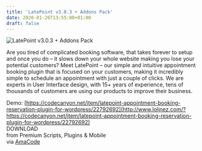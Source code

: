 ```yaml
---
title: 'LatePoint v3.0.3 + Addons Pack'
date: 2020-01-26T13:55:00+01:00
draft: false
---
```


![LatePoint v3.0.3 + Addons Pack](http://www.codelist.cc/uploads/posts/2019-11/1573839734_latepoint.jpg "LatePoint v3.0.3 + Addons Pack")  
  
Are you tired of complicated booking software, that takes forever to setup and once you do – it slows down your whole website making you lose your potential customers? Meet LatePoint – our simple and intuitive appointment booking plugin that is focused on your customers, making it incredibly simple to schedule an appointment with just a couple of clicks. We are experts in User Interface design, with 15+ years of experience, tens of thousands of customers are using our products to improve their business.  
  
Demo: [https://codecanyon.net/item/latepoint-appointment-booking-reservation-plugin-for-wordpress/22792692](http://www.lolinez.com/?https://codecanyon.net/item/latepoint-appointment-booking-reservation-plugin-for-wordpress/22792692)  
DOWNLOAD  
from Premium Scripts, Plugins & Mobile  
via [AmaCode](https://amazcode.ooo)